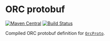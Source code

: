 # ORC protobuf

[![Maven Central](https://img.shields.io/maven-central/v/io.prestosql.orc/orc-protobuf.svg?label=Maven%20Central)](https://search.maven.org/#search%7Cga%7C1%7Cg%3A%22io.prestosql.orc%22%20AND%20a%3A%22orc-protobuf%22)
[![Build Status](https://travis-ci.com/prestosql/orc-protobuf.svg?branch=master)](https://travis-ci.com/prestosql/orc-protobuf)

Compiled ORC protobuf definition for
[`OrcProto`](https://github.com/apache/orc/blob/master/proto/orc_proto.proto).
